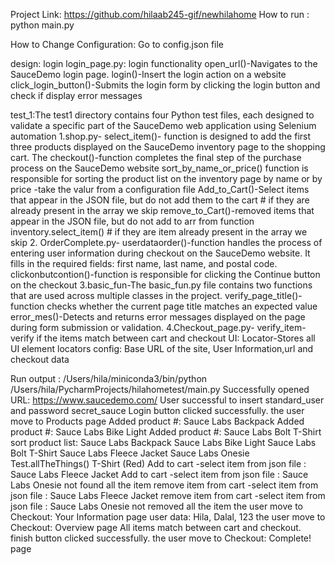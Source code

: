 Project Link:
https://github.com/hilaab245-gif/newhilahome
How to run :
python main.py

How to Change Configuration:
Go to config.json file

design:
login
    login_page.py: login functionality
    open_url()-Navigates to the SauceDemo login page.
    login()-Insert the login action on a website
    click_login_button()-Submits the login form by clicking the login button and check if display error messages

test_1:The test1 directory contains four Python test files, each designed to validate a specific part
of the SauceDemo web application using Selenium automation
     1.shop.py-
     select_item()- function is designed to add the first three products displayed on
      the SauceDemo inventory page to the shopping cart.
      The checkout()-function completes the final step of the purchase process on the SauceDemo website
     sort_by_name_or_price() function is responsible for sorting the product list on the inventory page by name or by price
      -take the valur from a configuration file
      Add_to_Cart()-Select items that appear in the JSON file, but do not add them to the cart
        # if they are already present in the array we skip
      remove_to_Cart()-removed items that appear in the JSON file, but do not add to arr from function inventory.select_item()
        # if they are item already present in the array we skip
     2. OrderComplete.py-
      userdataorder()-function handles the process of entering user information during checkout on the SauceDemo website.
       It fills in the required fields: first name, last name, and postal code.
       clickonbutcontion()-function is responsible for clicking the Continue button on the checkout
       3.basic_fun-The basic_fun.py file contains two  functions that are used across multiple classes in the project.
       verify_page_title()-function checks whether the current page title matches an expected value
       error_mes()-Detects and returns error messages displayed on the page during form submission or validation.
       4.Checkout_page.py-
       verify_item- verify if the items match between cart and checkout
UI:
   Locator-Stores all UI element locators
 config:
    Base URL of the site, User Information,url and checkout data


Run output :
/Users/hila/miniconda3/bin/python /Users/hila/PycharmProjects/hilahometest/main.py
 Successfully opened URL: https://www.saucedemo.com/
 User successful to insert standard_user and password secret_sauce
Login button clicked successfully.
the user move to  Products page
 Added product #: Sauce Labs Backpack
 Added product #: Sauce Labs Bike Light
 Added product #: Sauce Labs Bolt T-Shirt
sort product list:
Sauce Labs Backpack
Sauce Labs Bike Light
Sauce Labs Bolt T-Shirt
Sauce Labs Fleece Jacket
Sauce Labs Onesie
Test.allTheThings() T-Shirt (Red)
Add to cart -select item from json file : Sauce Labs Fleece Jacket
Add to cart -select item from json file : Sauce Labs Onesie
not found all the item
remove item from  cart -select item from json file : Sauce Labs Fleece Jacket
remove item from  cart -select item from json file : Sauce Labs Onesie
not removed all the item
the user move to  Checkout: Your Information page
user data: Hila, Dalal, 123
the user move to  Checkout: Overview page
 All items match between cart and checkout.
 finish button clicked successfully.
the user move to  Checkout: Complete! page

